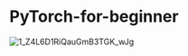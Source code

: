 # PyTorch-for-beginner
   ![1_Z4L6D1RiQauGmB3TGK_wJg](https://user-images.githubusercontent.com/42931974/68615320-d6bf3380-04e8-11ea-84f8-dcef049f1ed3.gif)
